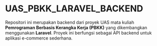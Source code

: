 # UAS_PBKK_LARAVEL_BACKEND

Repositori ini merupakan backend dari proyek UAS mata kuliah **Pemrograman Berbasis Kerangka Kerja (PBKK)** yang dikembangkan menggunakan **Laravel**. Proyek ini berfungsi sebagai API backend untuk aplikasi e-commerce sederhana.
